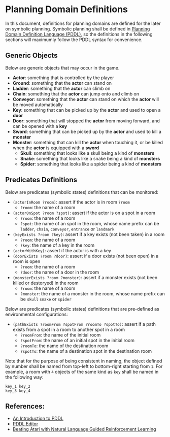 # Planning Domain Definitions

In this document, definitions for planning domains are defined for the later on 
symbolic planning. Symbolic planning shall be defined in 
[Planning Domain Definition Language (PDDL)](https://en.wikipedia.org/wiki/Planning_Domain_Definition_Language), 
so the definitions in the following sections will maximumly follow the PDDL 
syntax for convenience.


## Generic Objects

Below are generic objects that may occur in the game.

  * __Actor__: something that is controlled by the player
  * __Ground__: something that the __actor__ can stand on
  * __Ladder__: something that the __actor__ can climb on
  * __Chain__: something that the __actor__ can jump onto and climb on
  * __Conveyor__: something that the __actor__ can stand on which the __actor__ 
                  will be moved automatically
  * __Key__: something that can be picked up by the __actor__ and used to open 
             a __door__
  * __Door__: something that will stopped the __actor__ from moving forward, 
              and can be opened with a __key__
  * __Sword__: something that can be picked up by the __actor__ and used to 
               kill a __monster__
  * __Monster__: something that can kill the __actor__ when touching it, or be 
                 killed when the __actor__ is equipped with a __sword__
    - __Skull__: something that looks like a skull being a kind of __monsters__
    - __Snake__: something that looks like a snake being a kind of __monsters__
    - __Spider__: something that looks like a spider being a kind of 
                  __monsters__


## Predicates Definitions

Below are predicates (symbolic states) definitions that can be monitored:

  * `(actorInRoom ?room)`: assert if the actor is in room `?room`
    - `?room`: the name of a room
  * `(actorOnSpot ?room ?spot)`: assert if the actor is on a spot in a room
    - `?room`: the name of a room
    - `?spot`: the name of an spot in the room, whose name prefix can be 
      `ladder`, `chain`, `conveyor`, `entrance` or `landmark`
  * `(keyExists ?room ?key)`: assert if a key exists (not been taken) in a room 
    - `?room`: the name of a room
    - `?key`: the name of a key in the room
  * `(actorWithKey)`: assert if the actor is with a key
  * `(doorExists ?room ?door)`: assert if a door exists (not been open) in a 
    room is open
    - `?room`: the name of a room
    - `?door`: the name of a door in the room
  * `(monsterExists ?room ?monster)`: assert if a monster exists (not been 
    killed or destoryed) in the room
    - `?room`: the name of a room
    - `?monster`: the name of a monster in the room, whose name prefix can be 
      `skull` `snake` or `spider`

Below are predicates (symbolic states) definitions that are pre-defined as 
environmental configurations:

  * `(pathExists ?roomFrom ?spotFrom ?roomTo ?spotTo)`: assert if a path exists 
    from a spot in a room to another spot in a room
    - `?roomFrom`: the name of the initial room
    - `?spotFrom`: the name of an initial spot in the initial room
    - `?roomTo`: the name of the destination room
    - `?spotTo`: the name of a destination spot in the destination room

Note that for the purpose of being consistent in naming, the object defined by 
number shall be named from top-left to bottom-right starting from `1`. For 
example, a room with `4` objects of the same kind as `key` shall be named in 
the following way:

  ```
  key_1 key_2
  key_3 key_4
  ```


## References:

  * [An Introduction to PDDL](https://www.cs.toronto.edu/~sheila/2542/s14/A1/introtopddl2.pdf)
  * [PDDL Editor](http://editor.planning.domains)
  * [Beating Atari with Natural Language Guided Reinforcement Learning](https://arxiv.org/abs/1704.05539)



